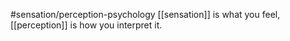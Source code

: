 #sensation/perception-psychology
[[sensation]] is what you feel, [[perception]] is how you interpret it.